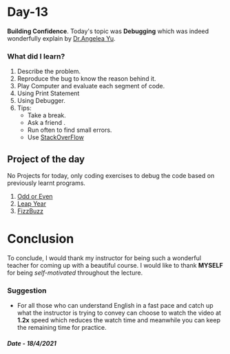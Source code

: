 # Day-13

**Building Confidence**.   Today's topic was **Debugging** which was indeed wonderfully explain by [Dr.Angelea Yu](https://www.udemy.com/user/4b4368a3-b5c8-4529-aa65-2056ec31f37e/). 

### What did I learn?

1. Describe the problem.
2. Reproduce the bug to know the reason behind it.
3. Play Computer and evaluate each segment of code.
4. Using Print Statement
5. Using Debugger.
6. Tips: 
   - Take a break.
   - Ask a friend .
   - Run often to find small errors.
   - Use [StackOverFlow](https://stackoverflow.com/)



## Project of the day

No Projects for today, only coding exercises to debug the code based on previously learnt programs.

1. [Odd or Even](https://replit.com/@skandasharma/odd-or-even-Debug)
2. [Leap Year](https://replit.com/@skandasharma/Leap-Year-Debug)
3. [FizzBuzz](https://replit.com/@skandasharma/FizzBuzz-Debug)

# Conclusion

To conclude, I would thank my instructor for being such a wonderful teacher for coming up with a beautiful course. I would like to thank **MYSELF** for being _self-motivated_ throughout the lecture. 

### Suggestion

- For all those who can understand English in a fast pace and catch up what the instructor is trying to convey can choose to watch the video at **1.2x** speed which reduces the watch time and meanwhile you can keep the remaining time for practice.

##### Date - 18/4/2021
